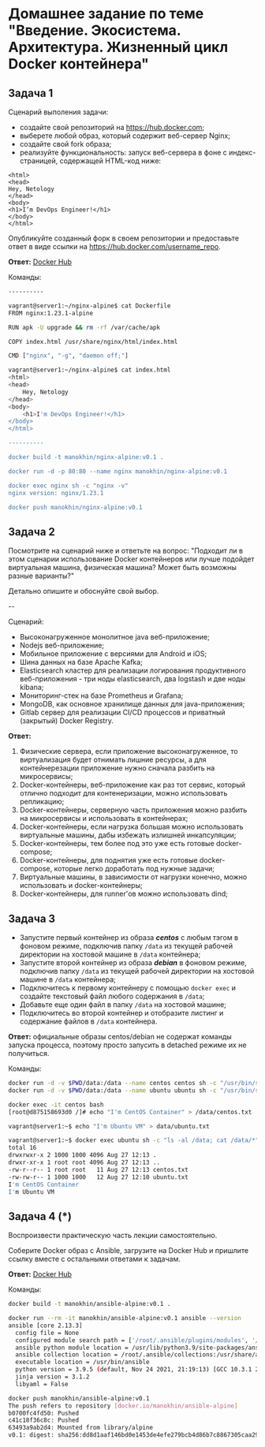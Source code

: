 # Домашнее задание по теме "Введение. Экосистема. Архитектура. Жизненный цикл Docker контейнера"

## Задача 1

Сценарий выполения задачи:

- создайте свой репозиторий на https://hub.docker.com;
- выберете любой образ, который содержит веб-сервер Nginx;
- создайте свой fork образа;
- реализуйте функциональность:
запуск веб-сервера в фоне с индекс-страницей, содержащей HTML-код ниже:
```
<html>
<head>
Hey, Netology
</head>
<body>
<h1>I’m DevOps Engineer!</h1>
</body>
</html>
```
Опубликуйте созданный форк в своем репозитории и предоставьте ответ в виде ссылки на https://hub.docker.com/username_repo.

**Ответ:** [Docker Hub](https://hub.docker.com/r/manokhin/nginx-alpine)

Команды:
```bash
----------

vagrant@server1:~/nginx-alpine$ cat Dockerfile
FROM nginx:1.23.1-alpine

RUN apk -U upgrade && rm -rf /var/cache/apk

COPY index.html /usr/share/nginx/html/index.html

CMD ["nginx", "-g", "daemon off;"]

vagrant@server1:~/nginx-alpine$ cat index.html
<html>
<head>
    Hey, Netology
</head>
<body>
    <h1>I'm DevOps Engineer!</h1>
</body>
</html>

----------

docker build -t manokhin/nginx-alpine:v0.1 .

docker run -d -p 80:80 --name nginx manokhin/nginx-alpine:v0.1

docker exec nginx sh -c "nginx -v"                                                                                                        
nginx version: nginx/1.23.1

docker push manokhin/nginx-alpine:v0.1

```

## Задача 2

Посмотрите на сценарий ниже и ответьте на вопрос:
"Подходит ли в этом сценарии использование Docker контейнеров или лучше подойдет виртуальная машина, физическая машина? Может быть возможны разные варианты?"

Детально опишите и обоснуйте свой выбор.

--

Сценарий:

- Высоконагруженное монолитное java веб-приложение;
- Nodejs веб-приложение;
- Мобильное приложение c версиями для Android и iOS;
- Шина данных на базе Apache Kafka;
- Elasticsearch кластер для реализации логирования продуктивного веб-приложения - три ноды elasticsearch, два logstash и две ноды kibana;
- Мониторинг-стек на базе Prometheus и Grafana;
- MongoDB, как основное хранилище данных для java-приложения;
- Gitlab сервер для реализации CI/CD процессов и приватный (закрытый) Docker Registry.

**Ответ:**
1. Физические сервера, если приложение высоконагруженное, то виртуализация будет отнимать лишние ресурсы, а для контейнерезации приложение нужно сначала разбить на микросервисы;
2. Docker-контейнеры, веб-приложение как раз тот сервис, который отлично подходит для контенеризации, можно использовать репликацию;
3. Docker-контейнеры, серверную часть приложения можно разбить на микросервисы и использовать в контейнерах;
4. Docker-контейнеры, если нагрузка большая можно использовать виртуальные машины, дабы избежать излишней инкапсуляции;
5. Docker-контейнеры, тем более под это уже есть готовые docker-compose;
6. Docker-контейнеры, для поднятия уже есть готовые docker-compose, которые легко доработать под нужные задачи;
7. Виртуальные машины, в зависимости от нагрузки конечно, можно использовать и docker-контейнеры;
8. Docker-контейнеры, для runner'ов можно использовать dind;

## Задача 3

- Запустите первый контейнер из образа ***centos*** c любым тэгом в фоновом режиме, подключив папку ```/data``` из текущей рабочей директории на хостовой машине в ```/data``` контейнера;
- Запустите второй контейнер из образа ***debian*** в фоновом режиме, подключив папку ```/data``` из текущей рабочей директории на хостовой машине в ```/data``` контейнера;
- Подключитесь к первому контейнеру с помощью ```docker exec``` и создайте текстовый файл любого содержания в ```/data```;
- Добавьте еще один файл в папку ```/data``` на хостовой машине;
- Подключитесь во второй контейнер и отобразите листинг и содержание файлов в ```/data``` контейнера.

**Ответ:** официальные образы centos/debian не содержат команды запуска процесса, поэтому просто запусить в detached режиме их не получиться.

Команды:
```bash
docker run -d -v $PWD/data:/data --name centos centos sh -c "/usr/bin/sleep inf"
docker run -d -v $PWD/data:/data --name ubuntu ubuntu sh -c "/usr/bin/sleep inf"

docker exec -it centos bash
[root@d875158693d0 /]# echo "I'm CentOS Container" > /data/centos.txt

vagrant@server1:~$ echo "I'm Ubuntu VM" > data/ubuntu.txt

vagrant@server1:~$ docker exec ubuntu sh -c "ls -al /data; cat /data/*"
total 16
drwxrwxr-x 2 1000 1000 4096 Aug 27 12:13 .
drwxr-xr-x 1 root root 4096 Aug 27 12:13 ..
-rw-r--r-- 1 root root   11 Aug 27 12:13 centos.txt
-rw-rw-r-- 1 1000 1000   12 Aug 27 12:10 ubuntu.txt
I'm CentOS Container
I'm Ubuntu VM
```

## Задача 4 (*)

Воспроизвести практическую часть лекции самостоятельно.

Соберите Docker образ с Ansible, загрузите на Docker Hub и пришлите ссылку вместе с остальными ответами к задачам.

**Ответ:** [Docker Hub](https://hub.docker.com/r/manokhin/ansible-alpine)

Команды:
```bash
docker build -t manokhin/ansible-alpine:v0.1 .

docker run --rm -it manokhin/ansible-alpine:v0.1 ansible --version
ansible [core 2.13.3]
  config file = None
  configured module search path = ['/root/.ansible/plugins/modules', '/usr/share/ansible/plugins/modules']
  ansible python module location = /usr/lib/python3.9/site-packages/ansible
  ansible collection location = /root/.ansible/collections:/usr/share/ansible/collections
  executable location = /usr/bin/ansible
  python version = 3.9.5 (default, Nov 24 2021, 21:19:13) [GCC 10.3.1 20210424]
  jinja version = 3.1.2
  libyaml = False

docker push manokhin/ansible-alpine:v0.1
The push refers to repository [docker.io/manokhin/ansible-alpine]
b0700fc4fd50: Pushed
c41c18f36c8c: Pushed
63493a9ab2d4: Mounted from library/alpine
v0.1: digest: sha256:dd8d1aaf146bd0e1453de4efe279bcb4d86b7c8867305caa290f2b916e807cf8 size: 947
```

